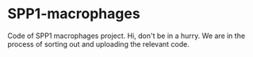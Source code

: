 # SPP1-macrophages
Code of SPP1 macrophages project.
Hi, don't be in a hurry. We are in the process of sorting out and uploading the relevant code.
